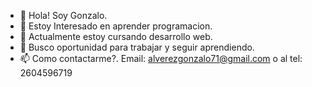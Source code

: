 - 👋 Hola! Soy Gonzalo.
- 👀 Estoy Interesado en aprender programacion.
- 🌱 Actualmente estoy cursando desarrollo web.
- 💞️ Busco oportunidad para trabajar y seguir aprendiendo.
- 📫 Como contactarme?. Email: alverezgonzalo71@gmail.com o al tel: 2604596719


<!---
gonza1722/gonza1722 is a ✨ special ✨ repository because its `README.md` (this file) appears on your GitHub profile.
You can click the Preview link to take a look at your changes.
--->
